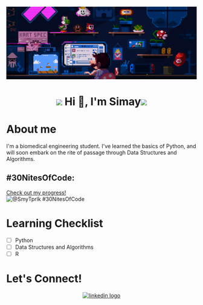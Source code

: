 ![logo](https://github.com/HadeedH3ro/HadeedH3ro/blob/main/animated.gif)
<h1 align="center"> <img src="https://media.giphy.com/media/v1.Y2lkPTc5MGI3NjExbG0zZ2x2N2U0cnhndGRqZ2E0a2phYmwybmNnZThwcGFmOWtvbGRoMSZlcD12MV9pbnRlcm5hbF9naWZfYnlfaWQmY3Q9cw/XI1uAcmLAwhYCSBCLW/giphy.gif" width="70px"/>  Hi 👋, I'm Simay<img src="https://media.giphy.com/media/v1.Y2lkPTc5MGI3NjExMTJ4MHdnemRuNXRleXM3bHpldGk3MmZjemE0bGN2bTh2ejNrbzc2dyZlcD12MV9pbnRlcm5hbF9naWZfYnlfaWQmY3Q9cw/7LAN7BGYWQ0tzPCrg0/giphy.gif" width="70px" /></h1>

# About me
I'm a biomedical engineering student. I've learned the basics of Python, and will soon embark on the rite of passage through Data Structures and Algorithms.



## #30NitesOfCode:
  [Check out my progress!](https://www.codedex.io/@SmyTprlk/30-nites-of-code)  
  ![@SmyTprlk #30NitesOfCode](https://www.codedex.io/api/petStatus?user=SmyTprlk)

# Learning Checklist
- [ ] Python
- [ ] Data Structures and Algorithms
- [ ] R

# Let's Connect!
<div style="text-align:center;">
  <a href="https://www.linkedin.com/in/simay-toparlak-540795139/"> 
    <img src="https://github.com/davidduran123/davidduran123/assets/76709805/78db2d58-410b-41e1-8899-8a12aae504a9" alt="linkedin logo" width="50">
  </a>
</div>

